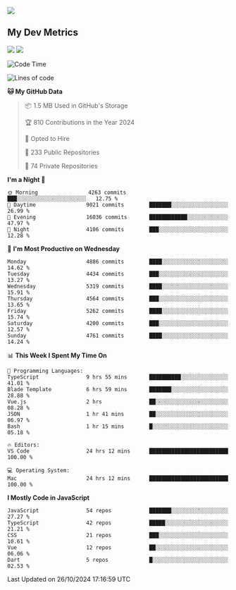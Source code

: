 [<img src="https://img.shields.io/badge/linkedin-%230077B5.svg?&style=for-the-badge&logo=linkedin&logoColor=white" />](https://www.linkedin.com/in/savepong)

<!--
[<img src="https://img.shields.io/badge/pongsiri.pisutakarathada.com-%230077B5.svg?&style=for-the-badge&color=orange" />](https://pongsiri.pisutakarathada.com)
[<img src="https://img.shields.io/badge/apps.saveworld.co-%230077B5.svg?&style=for-the-badge&color=2aa889" />](https://apps.saveworld.co)

[![savepong' github stats](https://github-readme-stats.vercel.app/api?username=savepong&show_icons=true&count_private=true&theme=gotham&hide_border=true&bg_color=00000000&text_color=768390FF)](https://pongsiri.pisutakarathada.com/posts/stats)

[![GitHub Streak](https://github-readme-streak-stats.herokuapp.com?user=savepong&theme=gotham&hide_border=true&background=00000000&dates=768390FF)](https://pongsiri.pisutakarathada.com/posts/stats)

[![Top Langs](https://github-readme-stats.vercel.app/api/top-langs/?username=savepong&layout=compact&langs_count=10&theme=gotham&hide_border=true&bg_color=00000000&text_color=768390FF)](https://pongsiri.pisutakarathada.com/posts/stats)

<!-- [![savepong's wakatime stats](https://github-readme-stats.vercel.app/api/wakatime?username=@savepong&layout=default&theme=gotham&hide_border=true&bg_color=00000000&text_color=768390FF)](https://pongsiri.pisutakarathada.com/posts/stats) -->

## My Dev Metrics

[![](https://komarev.com/ghpvc/?username=savepong&color=blue&label=Profile%20Views)](https://github.com/savepong)
[![](https://img.shields.io/github/followers/savepong?label=GitHub%20Followers)](https://github.com/savepong)

<!--START_SECTION:waka-->
![Code Time](http://img.shields.io/badge/Code%20Time-1%2C583%20hrs%2034%20mins-blue)

![Lines of code](https://img.shields.io/badge/From%20Hello%20World%20I%27ve%20Written-65.3%20million%20lines%20of%20code-blue)

**🐱 My GitHub Data** 

> 📦 1.5 MB Used in GitHub's Storage 
 > 
> 🏆 810 Contributions in the Year 2024
 > 
> 💼 Opted to Hire
 > 
> 📜 233 Public Repositories 
 > 
> 🔑 74 Private Repositories 
 > 
**I'm a Night 🦉** 

```text
🌞 Morning                4263 commits        ███░░░░░░░░░░░░░░░░░░░░░░   12.75 % 
🌆 Daytime                9021 commits        ███████░░░░░░░░░░░░░░░░░░   26.99 % 
🌃 Evening                16036 commits       ████████████░░░░░░░░░░░░░   47.97 % 
🌙 Night                  4106 commits        ███░░░░░░░░░░░░░░░░░░░░░░   12.28 % 
```
📅 **I'm Most Productive on Wednesday** 

```text
Monday                   4886 commits        ████░░░░░░░░░░░░░░░░░░░░░   14.62 % 
Tuesday                  4434 commits        ███░░░░░░░░░░░░░░░░░░░░░░   13.27 % 
Wednesday                5319 commits        ████░░░░░░░░░░░░░░░░░░░░░   15.91 % 
Thursday                 4564 commits        ███░░░░░░░░░░░░░░░░░░░░░░   13.65 % 
Friday                   5262 commits        ████░░░░░░░░░░░░░░░░░░░░░   15.74 % 
Saturday                 4200 commits        ███░░░░░░░░░░░░░░░░░░░░░░   12.57 % 
Sunday                   4761 commits        ████░░░░░░░░░░░░░░░░░░░░░   14.24 % 
```


📊 **This Week I Spent My Time On** 

```text
💬 Programming Languages: 
TypeScript               9 hrs 55 mins       ██████████░░░░░░░░░░░░░░░   41.01 % 
Blade Template           6 hrs 59 mins       ███████░░░░░░░░░░░░░░░░░░   28.88 % 
Vue.js                   2 hrs               ██░░░░░░░░░░░░░░░░░░░░░░░   08.28 % 
JSON                     1 hr 41 mins        ██░░░░░░░░░░░░░░░░░░░░░░░   06.97 % 
Bash                     1 hr 15 mins        █░░░░░░░░░░░░░░░░░░░░░░░░   05.18 % 

🔥 Editors: 
VS Code                  24 hrs 12 mins      █████████████████████████   100.00 % 

💻 Operating System: 
Mac                      24 hrs 12 mins      █████████████████████████   100.00 % 
```

**I Mostly Code in JavaScript** 

```text
JavaScript               54 repos            ███████░░░░░░░░░░░░░░░░░░   27.27 % 
TypeScript               42 repos            █████░░░░░░░░░░░░░░░░░░░░   21.21 % 
CSS                      21 repos            ███░░░░░░░░░░░░░░░░░░░░░░   10.61 % 
Vue                      12 repos            ██░░░░░░░░░░░░░░░░░░░░░░░   06.06 % 
Dart                     5 repos             █░░░░░░░░░░░░░░░░░░░░░░░░   02.53 % 
```




 Last Updated on 26/10/2024 17:16:59 UTC
<!--END_SECTION:waka-->

<!--
**savepong/savepong** is a ✨ _special_ ✨ repository because its `README.md` (this file) appears on your GitHub profile.

Here are some ideas to get you started:

- 🔭 I’m currently working on WebComponents and TypeScript.
- 🌱 I’m currently learning ...
- 👯 I’m looking to collaborate on ...
- 🤔 I’m looking for help with ...
- 💬 Ask me about ...
- 📫 How to reach me: ...
- 😄 Pronouns: ...
- ⚡ Fun fact: ...
-->
